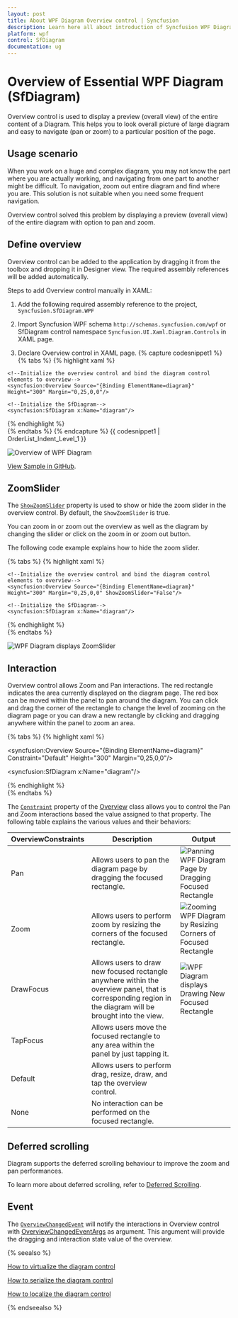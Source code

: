 ```yaml
---
layout: post
title: About WPF Diagram Overview control | Syncfusion
description: Learn here all about introduction of Syncfusion WPF Diagram Overview (SfDiagram) control, its elements and more details.
platform: wpf
control: SfDiagram
documentation: ug
---
```


# Overview of Essential WPF Diagram (SfDiagram)

Overview control is used to display a preview (overall view) of the entire content of a Diagram. This helps you to look overall picture of large diagram and easy to navigate (pan or zoom) to a particular position of the page.

## Usage scenario

When you work on a huge and complex diagram, you may not know the part where you are actually working, and navigating from one part to another might be difficult. To navigation, zoom out entire diagram and find where you are. This solution is not suitable when you need some frequent navigation.

Overview control solved this problem by displaying a preview (overall view) of the entire diagram with option to pan and zoom.

## Define overview

Overview control can be added to the application by dragging it from the toolbox and dropping it in Designer view. The required assembly references will be added automatically.

Steps to add Overview control manually in XAML:

1. Add the following required assembly reference to the project, `Syncfusion.SfDiagram.WPF`

2. Import Syncfusion WPF schema `http://schemas.syncfusion.com/wpf` or SfDiagram control namespace `Syncfusion.UI.Xaml.Diagram.Controls` in XAML page.

3. Declare Overview control in XAML page.
{% capture codesnippet1 %}
{% tabs %}
{% highlight xaml %}

<Window x:Class="UserInteraction_Overview.MainWindow"
        xmlns="http://schemas.microsoft.com/winfx/2006/xaml/presentation"
        xmlns:x="http://schemas.microsoft.com/winfx/2006/xaml"
        xmlns:syncfusion="http://schemas.syncfusion.com/wpf"
        WindowStartupLocation="CenterScreen"
        Title="Overview" Height="720" Width="1200">
    
    <!--Initialize the overview control and bind the diagram control elements to overview-->
    <syncfusion:Overview Source="{Binding ElementName=diagram}" Height="300" Margin="0,25,0,0"/>

    <!--Initialize the SfDiagram-->
    <syncfusion:SfDiagram x:Name="diagram"/>
</Window>
	
{% endhighlight %}	
{% endtabs %}
{% endcapture %}
{{ codesnippet1 | OrderList_Indent_Level_1 }}

![Overview of WPF Diagram](Overview-Control_images/wpf-diagram-overview.png)

[View Sample in GitHub](https://github.com/SyncfusionExamples/WPF-Diagram-Examples/tree/master/Samples/Overview).

## ZoomSlider

The [`ShowZoomSlider`](https://help.syncfusion.com/cr/wpf/Syncfusion.UI.Xaml.Diagram.Controls.Overview.html#Syncfusion_UI_Xaml_Diagram_Controls_Overview_ShowZoomSliderProperty) property is used to show or hide the zoom slider in the overview control. By default, the `ShowZoomSlider` is true.

You can zoom in or zoom out the overview as well as the diagram by changing the slider or click on the zoom in or zoom out button.

 The following code example explains how to hide the zoom slider.

{% tabs %}
{% highlight xaml %}

<Window x:Class="UserInteraction_Overview.MainWindow"
        xmlns="http://schemas.microsoft.com/winfx/2006/xaml/presentation"
        xmlns:x="http://schemas.microsoft.com/winfx/2006/xaml"
        xmlns:syncfusion="http://schemas.syncfusion.com/wpf"
        WindowStartupLocation="CenterScreen"
        Title="Overview" Height="720" Width="1200">
    
    <!--Initialize the overview control and bind the diagram control elements to overview-->
    <syncfusion:Overview Source="{Binding ElementName=diagram}" Height="300" Margin="0,25,0,0" ShowZoomSlider="False"/>

    <!--Initialize the SfDiagram-->
    <syncfusion:SfDiagram x:Name="diagram"/>
</Window>
	
{% endhighlight %}	
{% endtabs %}

![WPF Diagram displays ZoomSlider](Overview-Control_images/wpf-diagram-zoom-slider.png)


## Interaction

Overview control allows Zoom and Pan interactions. The red rectangle indicates the area currently displayed on the diagram page. The red box can be moved within the panel to pan around the diagram. You can click and drag the corner of the rectangle to change the level of zooming on the diagram page or you can draw a new rectangle by clicking and dragging anywhere within the panel to zoom an area.

{% tabs %}
{% highlight xaml %}

<!--Initialize the overview control with its constraint-->
<syncfusion:Overview Source="{Binding ElementName=diagram}" 
                     Constraint="Default" 
                     Height="300" Margin="0,25,0,0"/>

<!--Initialize the SfDiagram-->
<syncfusion:SfDiagram x:Name="diagram"/>

{% endhighlight %}	
{% endtabs %}

The [`Constraint`](https://help.syncfusion.com/cr/wpf/Syncfusion.UI.Xaml.Diagram.Controls.Overview.html#Syncfusion_UI_Xaml_Diagram_Controls_Overview_ConstraintProperty) property of the [Overview](https://help.syncfusion.com/cr/wpf/Syncfusion.UI.Xaml.Diagram.Controls.Overview.html) class allows you to control the Pan and Zoom interactions based the value assigned to that property. The following table explains the various values and their behaviors:

| OverviewConstraints | Description | Output |
|---|---|---|
| Pan | Allows users to pan the diagram page by dragging the focused rectangle. |![Panning WPF Diagram Page by Dragging Focused Rectangle](Overview-Control_images/wpf-diagram-pan.gif) |
| Zoom | Allows users to perform zoom by resizing the corners of the focused rectangle. |![Zooming WPF Diagram by Resizing Corners of Focused Rectangle](Overview-Control_images/wpf-diagram-resize-rectangle-corner.gif) |
| DrawFocus | Allows users to draw new focused rectangle anywhere within the overview panel, that is corresponding region in the diagram will be brought into the view.|![WPF Diagram displays Drawing New Focused Rectangle](Overview-Control_images/wpf-diagram-draw-focus.gif) |
| TapFocus | Allows users move the focused rectangle to any area within the panel by just tapping it.| |
| Default | Allows users to perform drag, resize, draw, and tap the overview control.| |
| None |No interaction can be performed on the focused rectangle.||

## Deferred scrolling

Diagram supports the deferred scrolling behaviour to improve the zoom and pan performances.

To learn more about deferred scrolling, refer to [Deferred Scrolling](https://help.syncfusion.com/wpf/diagram/virtualization#deferred-scrolling).

## Event

The [`OverviewChangedEvent`](https://help.syncfusion.com/cr/wpf/Syncfusion.UI.Xaml.Diagram.Controls.Overview.html#Syncfusion_UI_Xaml_Diagram_Controls_Overview_OverviewChangedEvent) will notify the interactions in Overview control with [OverviewChangedEventArgs](https://help.syncfusion.com/cr/wpf/Syncfusion.UI.Xaml.Diagram.Controls.OverviewChangedEventArgs.html) as argument. This argument will provide the dragging and interaction state value of the overview.

{% seealso %}

[How to virtualize the diagram control](/wpf/diagram/virtualization)

[How to serialize the diagram control](/wpf/diagram/serialization)

[How to localize the diagram control](/wpf/diagram/localization)

{% endseealso %}